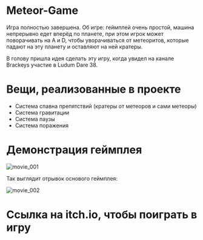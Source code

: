# Meteor-Game
Игра полностью завершена.
Об игре: геймплей очень простой, машина непрерывно едет вперёд по планете, при этом игрок может поворачивать на A и D, чтобы уворачиваться от метеоритов, которые падают на эту планету и оставляют на ней кратеры.

В голову пришла идея сделать эту игру, когда увидел на канале Brackeys участие в Ludum Dare 38.

# Вещи, реализованные в проекте
* Система спавна препятствий (кратеры от метеоров и сами метеоры)
* Система гравитации
* Система паузы
* Система поражения

# Демонстрация геймплея

![movie_001](https://user-images.githubusercontent.com/101981875/162935330-ae038c3c-b1f9-4c5c-8877-dff74236f041.gif)


Так выглядит отрывок основого геймплея:

![movie_002](https://user-images.githubusercontent.com/101981875/162936766-8318e110-c0b4-42f9-9a9e-3cc07dec986b.gif)


# Ссылка на itch.io, чтобы поиграть в игру

